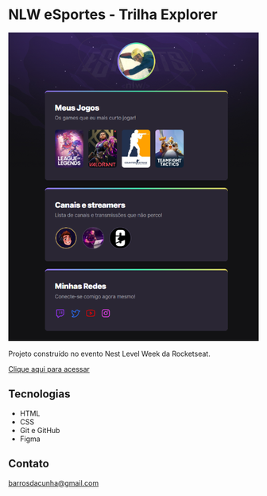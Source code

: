 # NLW eSportes - Trilha Explorer

![preview](./.github/preview.png)

Projeto construído no evento Nest Level Week da Rocketseat.

[Clique aqui para acessar](https://rbcunha/github.io/nlwesportes)

## Tecnologias

-  HTML
-  CSS
-  Git e GitHub
-  Figma

## Contato

barrosdacunha@gmail.com
